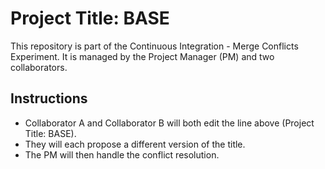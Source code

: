 # Project Title: BASE

This repository is part of the Continuous Integration - Merge Conflicts Experiment.
It is managed by the Project Manager (PM) and two collaborators.

## Instructions
- Collaborator A and Collaborator B will both edit the line above (Project Title: BASE).
- They will each propose a different version of the title.
- The PM will then handle the conflict resolution.
